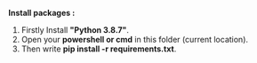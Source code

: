 **Install packages :**
            
1) Firstly Install **"Python 3.8.7"**.
2) Open your **powershell or cmd** in this folder (current location).
3) Then write **pip install -r requirements.txt**.
